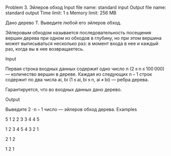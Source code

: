 Problem 3. Эйлеров обход
Input file name: standard input
Output file name: standard output
Time limit: 1 s
Memory limit: 256 MB

Дано дерево T. Выведите любой его эйлеров обход.


Эйлеровым обходом называется последовательность посещения вершин дерева при одном из обходов в глубину, но при этом вершина может выписываться несколько раз: в момент входа в нее и каждый раз, когда вы в нее возвращаетесь.

Input

Первая строка входных данных содержит одно число n (2 ≤ n ≤ 100 000) — количество вершин в дереве.
Каждая из следующих n − 1 строк содержит по два числа ai, bi (1 ≤ ai, bi ≤ n, ai ≠ bi) — ребра дерева.

Гарантируется, что во входных данных дано дерево.

Output

Выведите 2 ⋅ n − 1 число — эйлеров обход дерева.
Examples


5
1 2
2 3
3 4
4 5

1 2 3 4 5 4 3 2 1



2
1 2

1 2 1
